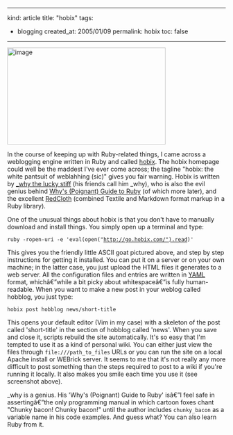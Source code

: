 -----
kind: article
title: "hobix"
tags:
- blogging
created_at: 2005/01/09
permalink: hobix
toc: false
-----

<p class="img-shadow"><img src="http://www.rousette.org.uk/images/uploads/hobix_madness.png" border="0" alt="image" name="image" width="365" height="223" /></p><p>In the course of keeping up with Ruby-related things, I came across a weblogging engine written in Ruby and called <a href="http://hobix.com/">hobix</a>. The hobix homepage could well be the maddest I've ever come across; the tagline "hobix: the white pantsuit of weblahhing (sic)" gives you fair warning. Hobix is written by <a href="http://whytheluckystiff.net/">_why the lucky stiff</a> (his friends call him _why), who is also the evil genius behind <a href="http://poignantguide.net/ruby/">Why's (Poignant) Guide to Ruby</a> (of which more later), and the excellent <a href="http://www.whytheluckystiff.net/ruby/redcloth/">RedCloth</a> (combined Textile and Markdown format markup in a Ruby library).</p>

<p>One of the unusual things about hobix is that you don't have to manually download and install things. You simply open up a terminal and type:</p>

<code>ruby -ropen-uri -e 'eval(open("http://go.hobix.com/").read)'</code>

<p>This gives you the friendly little ASCII goat pictured above, and step by step instructions for getting it installed. You can put it on a server or on your own machine; in the latter case, you just upload the HTML files it generates to a web server. All the configuration files and entries are written in <a href="http://www.yaml.org/">YAML</a> format, whichâ€”while a bit picky about whitespaceâ€”is fully human-readable. When you want to make a new post in your weblog called hobblog, you just type:</p>

<code>hobix post hobblog news/short-title</code>

<p>This opens your default editor (Vim in my case) with a skeleton of the post called 'short-title' in the section of hobblog called 'news'. When you save and close it, scripts rebuild the site automatically. It's so easy that I'm tempted to use it as a kind of personal wiki. You can either just view the files through <code>file:///path_to_files</code> URLs or you can run the site on a local Apache install or WEBrick server. It seems to me that it's not really any more difficult to post something than the steps required to post to a wiki if you're running it locally. It also makes you smile each time you use it (see screenshot above).</p>

<p>_why is a genius. His 'Why's (Poignant) Guide to Ruby' isâ€”I feel safe in assertingâ€”the only programming manual in which cartoon foxes chant "Chunky bacon! Chunky bacon!" until the author includes <code>chunky_bacon</code> as a variable name in his code examples. And guess what? You can also learn Ruby from it.</p>
